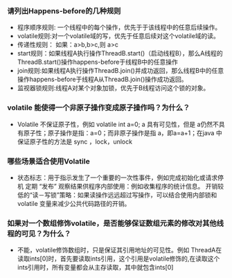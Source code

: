 ### 请列出Happens-before的几种规则

- 程序顺序规则: 一个线程中的每个操作，优先于于该线程中的任意后续操作。
- volatile规则:对一个volatile域的写，优先于任意后续对这个volatile域的读。
- 传递性规则： 如果：a>b,b>c,则 a>c
- start规则：如果线程A执行操作ThreadB.start()（启动线程B），那么A线程的ThreadB.start()操作happens-before于线程B中的任意操作
- join规则:如果线程A执行操作ThreadB.join()并成功返回，那么线程B中的任意操作happens-before于线程A从ThreadB.join()操作成功返回。
- 监视器锁规则:线程A对某个对象加锁，优先于B线程访问这个锁的对象。


### volatile 能使得一个非原子操作变成原子操作吗？为什么？

- Volatile 不保证原子性，例如 volatile int a=0; a 具有可见性，但是 a仍然不具有原子性；原子操作是指：a=0；而非原子操作是指 a，即a=a+1；在java 中 保证原子性的方法是 sync ，lock，unlock

### 哪些场景适合使用Volatile

- 状态标志：用于指示发生了一个重要的一次性事件，例如完成初始化或请求停机
定期 “发布” 观察结果供程序内部使用：例如收集程序的统计信息。
开销较低的“读－写锁”策略：如果读操作远远超过写操作，可以结合使用内部锁和 volatile 变量来减少公共代码路径的开销。

### 如果对一个数组修饰volatile，是否能够保证数组元素的修改对其他线程的可见？为什么？
- 不能，volatile修饰数组时，只是保证其引用地址的可见性。例如
ThreadA在读取ints[0]时，首先要读取ints引用，这个引用是volatile修饰的,在读取这个ints引用时，所有变量都会从主存读取，其中就包含ints[0]